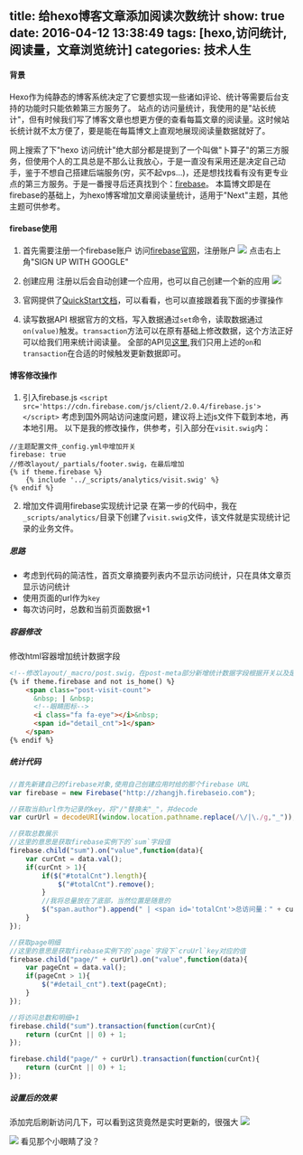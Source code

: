 title: 给hexo博客文章添加阅读次数统计
show: true
date: 2016-04-12 13:38:49
tags: [hexo,访问统计,阅读量，文章浏览统计]
categories: 技术人生
---
#### 背景
Hexo作为纯静态的博客系统决定了它要想实现一些诸如评论、统计等需要后台支持的功能时只能依赖第三方服务了。
站点的访问量统计，我使用的是"站长统计"，但有时候我们写了博客文章也想更方便的查看每篇文章的阅读量。这时候站长统计就不太方便了，要是能在每篇博文上直观地展现阅读量数据就好了。

网上搜索了下"hexo 访问统计"绝大部分都是提到了一个叫做"卜算子"的第三方服务，但使用个人的工具总是不那么让我放心，于是一直没有采用还是决定自己动手，鉴于不想自己搭建后端服务(穷，买不起vps...)，还是想找找看有没有更专业点的第三方服务。于是一番搜寻后还真找到个：[firebase](https://www.firebase.com)。
本篇博文即是在firebase的基础上，为hexo博客增加文章阅读量统计，适用于"Next"主题，其他主题可供参考。

#### firebase使用
1. 首先需要注册一个firebase账户
访问[firebase官网](https://www.firebase.com/)，注册账户
![](http://imglf.nosdn0.126.net/img/ODVTOGEyRktTQlJ6Vm5qY3o5S2JJcFdVWjdtSFNjUkY1ZTJOTS9TZVNsSHhKbmZVWElhd0ZRPT0.png?imageView&thumbnail=500x0&quality=96&stripmeta=0&type=jpg%7Cwatermark&type=2&text=wqkgSEVMTE8gV09STETvvIEgLyBqaHNwaWRlci5sb2Z0ZXIuY29t&font=bXN5aA==&gravity=southwest&dissolve=30&fontsize=240&dx=8&dy=10&stripmeta=0)
点击右上角"SIGN UP WITH GOOGLE"

2. 创建应用
注册以后会自动创建一个应用，也可以自己创建一个新的应用
![](http://imglf.nosdn0.126.net/img/ODVTOGEyRktTQlE5YVFRWXMxd1YyZlBWMGVkWXZaem1qd1BQYy9iaElJOExuSXhYYnVlL2tRPT0.png?imageView&thumbnail=500x0&quality=96&stripmeta=0&type=jpg%7Cwatermark&type=2&text=wqkgSEVMTE8gV09STETvvIEgLyBqaHNwaWRlci5sb2Z0ZXIuY29t&font=bXN5aA==&gravity=southwest&dissolve=30&fontsize=240&dx=8&dy=10&stripmeta=0)

3. 官网提供了[QuickStart文档](https://www.firebase.com/docs/web/quickstart.html)，可以看看，也可以直接跟着我下面的步骤操作

4. 读写数据API
根据官方的文档，写入数据通过`set`命令，读取数据通过`on(value)`触发。`transaction`方法可以在原有基础上修改数据，这个方法正好可以给我们用来统计阅读量。
全部的API见[这里](https://www.firebase.com/docs/web/api/),我们只用上述的`on`和`transaction`在合适的时候触发更新数据即可。

<!--more-->

#### 博客修改操作
1. 引入firebase.js
`<script src='https://cdn.firebase.com/js/client/2.0.4/firebase.js'></script>`
考虑到国外网站访问速度问题，建议将上述js文件下载到本地，再本地引用。
以下是我的修改操作，供参考，引入部分在`visit.swig`内：
```
//主题配置文件_config.yml中增加开关
firebase: true
//修改layout/_partials/footer.swig，在最后增加
{% if theme.firebase %}
    {% include '../_scripts/analytics/visit.swig' %}
{% endif %}
```

2. 增加文件调用firebase实现统计记录
在第一步的代码中，我在`_scripts/analytics/`目录下创建了`visit.swig`文件，该文件就是实现统计记录的业务文件。

##### 思路
- 考虑到代码的简洁性，首页文章摘要列表内不显示访问统计，只在具体文章页显示访问统计
- 使用页面的url作为`key`
- 每次访问时，总数和当前页面数据+1

##### 容器修改
修改html容器增加统计数据字段
```html
<!--修改layout/_macro/post.swig，在post-meta部分新增统计数据字段根据开关以及是否是首页来判断是否显示-->
{% if theme.firebase and not is_home() %}
    <span class="post-visit-count">
      &nbsp; | &nbsp; 
      <!--眼睛图标-->
      <i class="fa fa-eye"></i>&nbsp;
      <span id="detail_cnt">1</span>
    </span>
{% endif %}
```

##### 统计代码

```js
//首先新建自己的firebase对象,使用自己创建应用时给的那个firebase URL
var firebase = new Firebase("http://zhangjh.firebaseio.com");

//获取当前url作为记录的key，将"/"替换未"_"，并decode
var curUrl = decodeURI(window.location.pathname.replace(/\/|\./g,"_"));

//获取总数展示
//这里的意思是获取firebase实例下的`sum`字段值
firebase.child("sum").on("value",function(data){
    var curCnt = data.val();
    if(curCnt > 1){
        if($("#totalCnt").length){
            $("#totalCnt").remove();
        }
        //我将总量放在了底部，当然位置是随意的
        $("span.author").append(" | <span id='totalCnt'>总访问量：" + curCnt + "次");
    }
});

//获取page明细
//这里的意思是获取firebase实例下的`page`字段下`cruUrl`key对应的值
firebase.child("page/" + curUrl).on("value",function(data){
    var pageCnt = data.val();
    if(pageCnt > 1){
        $("#detail_cnt").text(pageCnt);
    }
});

//将访问总数和明细+1
firebase.child("sum").transaction(function(curCnt){
    return (curCnt || 0) + 1;
});

firebase.child("page/" + curUrl).transaction(function(curCnt){
    return (curCnt || 0) + 1;
});
```

##### 设置后的效果

添加完后刷新访问几下，可以看到这货竟然是实时更新的，很强大
![](http://imglf.nosdn0.126.net/img/ODVTOGEyRktTQlJzMUlTK2FYQmd5QVdYY0ttTU95S2RBbUNuNGZZeVJSQXhzQkNIbHc2VU93PT0.png?imageView&thumbnail=500x0&quality=96&stripmeta=0&type=jpg%7Cwatermark&type=2&text=wqkgSEVMTE8gV09STETvvIEgLyBqaHNwaWRlci5sb2Z0ZXIuY29t&font=bXN5aA==&gravity=southwest&dissolve=30&fontsize=240&dx=8&dy=10&stripmeta=0)

![](http://imglf0.nosdn0.126.net/img/ODVTOGEyRktTQlFhcHpqVlZkZDdtZzBwYkhiRldWZDN3ZGl3N3JNNHVjWUpNZjhJM3Z6M1VRPT0.png?imageView&thumbnail=500x0&quality=96&stripmeta=0&type=jpg%7Cwatermark&type=2&text=wqkgSEVMTE8gV09STETvvIEgLyBqaHNwaWRlci5sb2Z0ZXIuY29t&font=bXN5aA==&gravity=southwest&dissolve=30&fontsize=240&dx=8&dy=10&stripmeta=0)
看见那个小眼睛了没？

